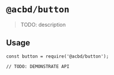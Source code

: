 # `@acbd/button`

> TODO: description

## Usage

```
const button = require('@acbd/button');

// TODO: DEMONSTRATE API
```
